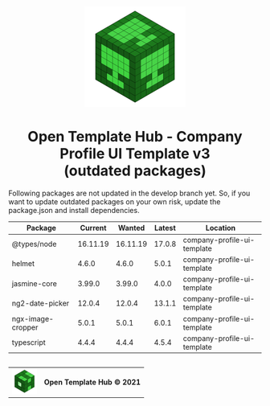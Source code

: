 <p align="center">
  <a href="https://opentemplatehub.com">
    <img src="https://raw.githubusercontent.com/open-template-hub/open-template-hub.github.io/master/assets/logo/ui/web-ui-logo.png" alt="Logo" width=200>
  </a>
</p>


<h1 align="center">
Open Template Hub - Company Profile UI Template v3
  <br/>
(outdated packages)
</h1>

Following packages are not updated in the develop branch yet. So, if you want to update outdated packages on your own risk, update the package.json and install dependencies.

| Package | Current | Wanted | Latest | Location |
| --- | --- | --- | --- | --- |
| @types/node | 16.11.19 | 16.11.19 | 17.0.8 | company-profile-ui-template |
| helmet | 4.6.0 | 4.6.0 | 5.0.1 | company-profile-ui-template |
| jasmine-core | 3.99.0 | 3.99.0 | 4.0.0 | company-profile-ui-template |
| ng2-date-picker | 12.0.4 | 12.0.4 | 13.1.1 | company-profile-ui-template |
| ngx-image-cropper | 5.0.1 | 5.0.1 | 6.0.1 | company-profile-ui-template |
| typescript | 4.4.4 | 4.4.4 | 4.5.4 | company-profile-ui-template |

<table align="right"><tr><td><a href="https://opentemplatehub.com"><img src="https://raw.githubusercontent.com/open-template-hub/open-template-hub.github.io/master/assets/logo/brand-logo.png" width="50px" alt="oth"/></a></td><td><b>Open Template Hub © 2021</b></td></tr></table>


